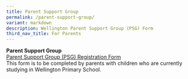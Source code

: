 ```yaml
---
title: Parent Support Group
permalink: /parent-support-group/
variant: markdown
description: Wellington Parent Support Group (PSG) Form
third_nav_title: For Parents
---
```

**Parent Support Group**<br>
[Parent Support Group (PSG) Registration Form](https://www.wellingtonpri.moe.edu.sg/files/Useful%20Links/Parent%20Volunteer/WTP%20PSG%20Registration%20Form_28Apr21.pdf) <br>
This form is to be completed by parents with children who are currently studying in Wellington Primary School.